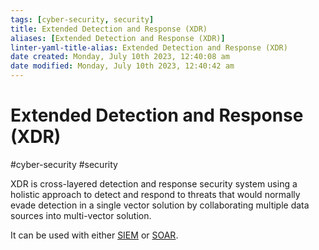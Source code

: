 ```yaml
---
tags: [cyber-security, security]
title: Extended Detection and Response (XDR)
aliases: [Extended Detection and Response (XDR)]
linter-yaml-title-alias: Extended Detection and Response (XDR)
date created: Monday, July 10th 2023, 12:40:08 am
date modified: Monday, July 10th 2023, 12:40:42 am
---
```

# Extended Detection and Response (XDR)
#cyber-security #security 

XDR is cross-layered detection and response security system using a holistic approach to detect and respond to threats that would normally evade detection in a single vector solution by collaborating multiple data sources into multi-vector solution.

It can be used with either [SIEM](Cyber%20Security/SIEM.md) or [SOAR](Cyber%20Security/SOAR.md).